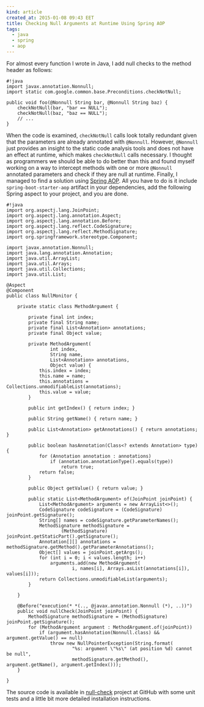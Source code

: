 ```yaml
---
kind: article
created_at: 2015-01-08 09:43 EET
title: Checking Null Arguments at Runtime Using Spring AOP
tags:
  - java
  - spring
  - aop
---
```


For almost every function I wrote in Java, I add null checks to the method
header as follows:

    #!java
    import javax.annotation.Nonnull;
    import static com.google.common.base.Preconditions.checkNotNull;

    public void foo(@Nonnull String bar, @Nonnull String baz) {
        checkNotNull(bar, "bar == NULL");
        checkNotNull(baz, "baz == NULL");
        // ...
    }

When the code is examined, `checkNotNull` calls look totally redundant given
that the parameters are already annotated with `@Nonnull`. However, `@Nonnull`
just provides an insight to the static code analysis tools and does not have
an effect at runtime, which makes `checkNotNull` calls necessary. I thought as
programmers we should be able to do better than this and found myself working
on a way to intercept methods with one or more `@Nonnull` annotated parameters
and check if they are null at runtime. Finally, I managed to find a solution
using [Spring AOP](http://docs.spring.io/spring/docs/current/spring-framework-reference/html/aop.html).
All you have to do is it include `spring-boot-starter-aop` artifact in your
dependencies, add the following Spring aspect to your project, and you are
done.

    #!java
    import org.aspectj.lang.JoinPoint;
    import org.aspectj.lang.annotation.Aspect;
    import org.aspectj.lang.annotation.Before;
    import org.aspectj.lang.reflect.CodeSignature;
    import org.aspectj.lang.reflect.MethodSignature;
    import org.springframework.stereotype.Component;
    
    import javax.annotation.Nonnull;
    import java.lang.annotation.Annotation;
    import java.util.ArrayList;
    import java.util.Arrays;
    import java.util.Collections;
    import java.util.List;
    
    @Aspect
    @Component
    public class NullMonitor {
    
        private static class MethodArgument {
    
            private final int index;
            private final String name;
            private final List<Annotation> annotations;
            private final Object value;
    
            private MethodArgument(
                    int index,
                    String name,
                    List<Annotation> annotations,
                    Object value) {
                this.index = index;
                this.name = name;
                this.annotations = Collections.unmodifiableList(annotations);
                this.value = value;
            }
    
            public int getIndex() { return index; }
    
            public String getName() { return name; }
    
            public List<Annotation> getAnnotations() { return annotations; }
    
            public boolean hasAnnotation(Class<? extends Annotation> type) {
                for (Annotation annotation : annotations)
                    if (annotation.annotationType().equals(type))
                        return true;
                return false;
            }
    
            public Object getValue() { return value; }
    
            public static List<MethodArgument> of(JoinPoint joinPoint) {
                List<MethodArgument> arguments = new ArrayList<>();
                CodeSignature codeSignature = (CodeSignature) joinPoint.getSignature(); 
                String[] names = codeSignature.getParameterNames();
                MethodSignature methodSignature =
                        (MethodSignature) joinPoint.getStaticPart().getSignature();
                Annotation[][] annotations = methodSignature.getMethod().getParameterAnnotations();
                Object[] values = joinPoint.getArgs();
                for (int i = 0; i < values.length; i++)
                    arguments.add(new MethodArgument(
                            i, names[i], Arrays.asList(annotations[i]), values[i]));
                return Collections.unmodifiableList(arguments);
            }
    
        }
    
        @Before("execution(* *(.., @javax.annotation.Nonnull (*), ..))")
        public void nullCheck(JoinPoint joinPoint) {
            MethodSignature methodSignature = (MethodSignature) joinPoint.getSignature();
            for (MethodArgument argument : MethodArgument.of(joinPoint))
                if (argument.hasAnnotation(Nonnull.class) && argument.getValue() == null)
                    throw new NullPointerException(String.format(
                            "%s: argument \"%s\" (at position %d) cannot be null",
                            methodSignature.getMethod(), argument.getName(), argument.getIndex()));
        }
    
    }

The source code is available in [null-check](https://github.com/vy/null-check)
project at GitHub with some unit tests and a little bit more detailed
installation instructions.
